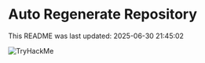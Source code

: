 # Auto Regenerate Repository

This README was last updated: 2025-06-30 21:45:02

 ![TryHackMe](https://tryhackme.com/badge/533634)